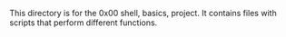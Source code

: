 This directory is for the 0x00 shell, basics, project. It contains files with scripts that perform different functions.
